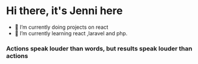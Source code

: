 # Hi there, it's Jenni here
- 🔭 I’m currently doing projects on react
- 🌱 I’m currently learning react ,laravel and php.
<h3>Actions speak louder than words, but results speak louder than actions<h3>

